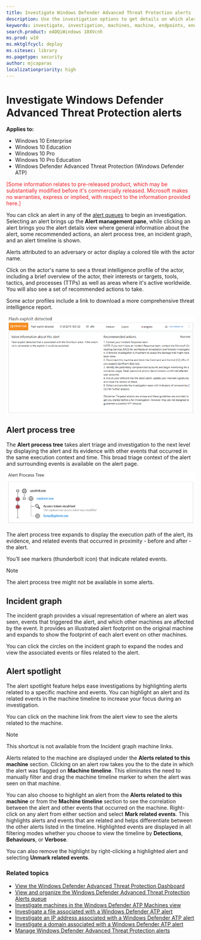 ```yaml
---
title: Investigate Windows Defender Advanced Threat Protection alerts
description: Use the investigation options to get details on which alerts are affecting your network, what they mean, and how to resolve them.
keywords: investigate, investigation, machines, machine, endpoints, endpoint, alerts queue, dashboard, IP address, file, submit, submissions, deep analysis, timeline, search, domain, URL, IP
search.product: eADQiWindows 10XVcnh
ms.prod: w10
ms.mktglfcycl: deploy
ms.sitesec: library
ms.pagetype: security
author: mjcaparas
localizationpriority: high
---
```


# Investigate Windows Defender Advanced Threat Protection alerts

**Applies to:**

- Windows 10 Enterprise
- Windows 10 Education
- Windows 10 Pro
- Windows 10 Pro Education
- Windows Defender Advanced Threat Protection (Windows Defender ATP)

<span style="color:#ED1C24;">[Some information relates to pre-released product, which may be substantially modified before it's commercially released. Microsoft makes no warranties, express or implied, with respect to the information provided here.]</span>

You can click an alert in any of the [alert queues](alerts-queue-windows-defender-advanced-threat-protection.md) to begin an investigation. Selecting an alert brings up the **Alert management pane**, while clicking an alert brings you the alert details view where general information about the alert, some recommended actions, an alert process tree, an incident graph, and an alert timeline is shown.  

Alerts attributed to an adversary or actor display a colored tile with the actor name.

Click on the actor's name to see a threat intelligence profile of the actor, including a brief overview of the actor, their interests or targets, tools, tactics, and processes (TTPs) as well as areas where it's active worldwide. You will also see a set of recommended actions to take.

Some actor profiles include a link to download a more comprehensive threat intelligence report.

![A detailed view of an alert when clicked](images/alert-details.png)

## Alert process tree
The **Alert process tree** takes alert triage and investigation to the next level by displaying the alert and its evidence with other events that occurred in the same execution context and time. This broad triage context of the alert and surrounding events is available on the alert page.

![Image of the alert process tree](images/atp-alert-process-tree.png)

The alert process tree expands to display the execution path of the alert, its evidence, and related events that occurred in proximity - before and after - the alert.

You’ll see markers (thunderbolt icon) that indicate related events.

>[!NOTE]
>The alert process tree might not be available in some alerts.


## Incident graph
The incident graph provides a visual representation of where an alert was seen, events that triggered the alert, and which other machines are affected by the event. It provides an illustrated alert footprint on the original machine and expands to show the footprint of each alert event on other machines.

You can click the circles on the incident graph to expand the nodes and view the associated events or files related to the alert.

## Alert spotlight
The alert spotlight feature helps ease investigations by highlighting alerts related to a specific machine and events. You can highlight an alert and its related events in the machine timeline to increase your focus during an investigation.

You can click on the machine link from the alert view to see the alerts related to the machine.

  > [!NOTE]
  > This shortcut is not available from the Incident graph machine links.  

Alerts related to the machine are displayed under the **Alerts related to this machine** section.
Clicking on an alert row takes you the to the date in which the alert was flagged on **Machine timeline**. This eliminates the need to manually filter and drag the machine timeline marker to when the alert was seen on that machine.

You can also choose to highlight an alert from the **Alerts related to this machine** or from the  **Machine timeline** section to see the correlation between the alert and other events that occurred on the machine. Right-click on any alert from either section and select **Mark related events**. This highlights alerts and events that are related and helps differentiate between the other alerts listed in the timeline. Highlighted events are displayed in all filtering modes whether you choose to view the timeline by **Detections**, **Behaviours**, or **Verbose**.

You can also remove the highlight by right-clicking a highlighted alert and selecting **Unmark related events**.


### Related topics
- [View the Windows Defender Advanced Threat Protection Dashboard](dashboard-windows-defender-advanced-threat-protection.md)
- [View and organize the Windows Defender Advanced Threat Protection Alerts queue](alerts-queue-windows-defender-advanced-threat-protection.md)
- [Investigate machines in the Windows Defender ATP Machines view](investigate-machines-windows-defender-advanced-threat-protection.md)
- [Investigate a file associated with a Windows Defender ATP alert](investigate-files-windows-defender-advanced-threat-protection.md)
- [Investigate an IP address associated with a Windows Defender ATP alert](investigate-ip-windows-defender-advanced-threat-protection.md)
- [Investigate a domain associated with a Windows Defender ATP alert](investigate-domain-windows-defender-advanced-threat-protection.md)
- [Manage Windows Defender Advanced Threat Protection alerts](manage-alerts-windows-defender-advanced-threat-protection.md)
